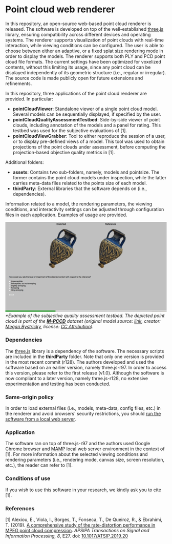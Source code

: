 
# Point cloud web renderer


In this repository, an open-source web-based point cloud renderer is released. The software is developed on top of the well-established [three.js](https://threejs.org/) library, ensuring compatibility across different devices and operating systems. The renderer supports visualization of point clouds with real-time interaction, while viewing conditions can be configured. The user is able to choose between either an adaptive, or a fixed splat size rendering mode in order to display the models. The renderer supports both PLY and PCD point cloud file formats. The current settings have been optimized for voxelized contents, without this limiting its usage, since any point cloud can be displayed independently of its geometric structure (i.e., regular or irregular). The source code is made publicly open for future extensions and refinements.

In this repository, three applications of the point cloud renderer are provided. In particular:
- **pointCloudViewer**: Standalone viewer of a single point cloud model. Several models can be sequentially displayed, if specified by the user.
- **pointCloudQualityAssessmentTestbed**: Side-by-side viewer of point clouds, including annotation of the models and a panel for rating. This testbed was used for the subjective evaluations of [1].
- **pointCloudViewGrabber**: Tool to either reproduce the session of a user, or to display pre-defined views of a model. This tool was used to obtain projections of the point clouds under assessment, before computing the projection-based objective quality metrics in [1].


Additional folders:
- **assets**: Contains two sub-folders, namely, models and pointsize. The former contains the point cloud models under inspection, while the latter carries meta-data files related to the points size of each model.
- **thirdParty**: External libraries that the software depends on (i.e., dependencies).

Information related to a model, the rendering parameters, the viewing conditions, and interactivity settings can be adjusted through configuration files in each application. Examples of usage are provided.

![alt text](/docs/testbed.png)
*\*Example of the subjective quality assessment testbed. The depicted point cloud is part of the [**M-PCCD**](https://www.epfl.ch/labs/mmspg/downloads/quality-assessment-for-point-cloud-compression) dataset (original model source: [link](https://sketchfab.com/3d-models/amphoriskos-clean-point-cloud-85cba491e0a84ce58dc4a75715073ad2), creator: [Megan Bystricky](https://sketchfab.com/meganbystricky), license: [CC Attribution](https://creativecommons.org/licenses/by/4.0/)).*


### Dependencies

The [three.js]([https://threejs.org/](https://threejs.org/)) library is a dependency of the software. The necessary scripts are included in the **thirdParty** folder. Note that only one version is provided in the most recent commit (r128). The authors developed and used the software based on an earlier version, namely three.js-r97. In order to access this version, please refer to the first release (v1.0). Although the software is now compliant to a later version, namely three.js-r128, no extensive experimentation and testing has been conducted.


### Same-origin policy

In order to load external files (i.e., models, meta-data, config files, etc.) in the renderer and avoid browsers' security restrictions, you should [run the software from a local web server](https://threejs.org/docs/index.html#manual/en/introduction/How-to-run-things-locally).


### Application

The software ran on top of three.js-r97 and the authors used Google Chrome browser and [MAMP](https://www.mamp.info/en/) local web server environment in the context of [1]. For more information about the selected viewing conditions and rendering parameters (i.e., rendering mode, canvas size, screen resolution, etc.), the reader can refer to [1].


### Conditions of use

If you wish to use this software in your research, we kindly ask you to cite [1].


### References

[1] Alexiou, E., Viola, I., Borges, T., Fonseca, T., De Queiroz, R., & Ebrahimi, T. (2019). [A comprehensive study of the rate-distortion performance in MPEG point cloud compression](https://infoscience.epfl.ch/record/272124). *APSIPA Transactions on Signal and Information Processing, 8*, E27. doi: [10.1017/ATSIP.2019.20](http://doi.org/10.1017/ATSIP.2019.20)
